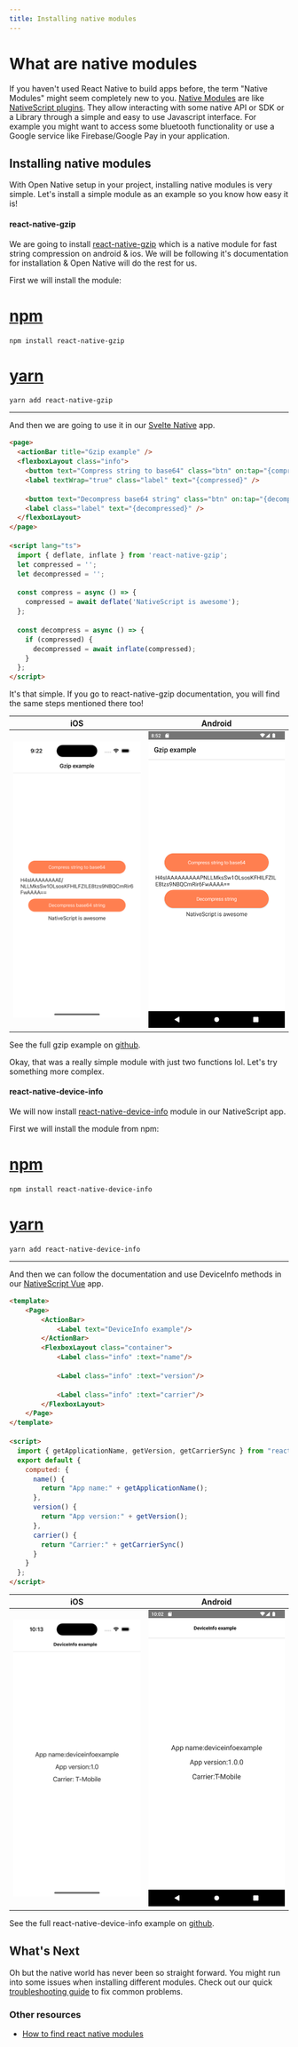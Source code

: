 ```yaml
---
title: Installing native modules
---
```


# What are native modules

If you haven't used React Native to build apps before, the term "Native Modules" might seem completely new to you. [Native Modules](https://reactnative.dev/docs/native-modules-intro) are like [NativeScript plugins](https://docs.nativescript.org/plugins/). They allow interacting with some native API or SDK or a Library through a simple and easy to use Javascript interface. For example you might want to access some bluetooth functionality or use a Google service like Firebase/Google Pay in your application.

## Installing native modules

With Open Native setup in your project, installing native modules is very simple. Let's install a simple module as an example so you know how easy it is!

#### react-native-gzip

We are going to install [react-native-gzip](https://github.com/ammarahm-ed/react-native-gzip) which is a native module for fast string compression on android & ios. We will be following it's documentation for installation & Open Native will do the rest for us.

First we will install the module:

# [npm](#/tab/npm)

```
npm install react-native-gzip
```

# [yarn](#/tab/yarn)

```
yarn add react-native-gzip
```

---


And then we are going to use it in our [Svelte Native](https://svelte-native.technology/) app.

```html
<page>
  <actionBar title="Gzip example" />
  <flexboxLayout class="info">
    <button text="Compress string to base64" class="btn" on:tap="{compress}" />
    <label textWrap="true" class="label" text="{compressed}" />

    <button text="Decompress base64 string" class="btn" on:tap="{decompress}" />
    <label class="label" text="{decompressed}" />
  </flexboxLayout>
</page>

<script lang="ts">
  import { deflate, inflate } from 'react-native-gzip';
  let compressed = '';
  let decompressed = '';

  const compress = async () => {
    compressed = await deflate('NativeScript is awesome');
  };

  const decompress = async () => {
    if (compressed) {
      decompressed = await inflate(compressed);
    }
  };
</script>
```

It's that simple. If you go to react-native-gzip documentation, you will find the same steps mentioned there too!

| iOS                                | Android                                 |
| ---------------------------------- | --------------------------------------- |
| ![Gzip example iOS](/gzip-example-ios.png) | ![Gzip example Android](/gzip-example-android.png) |

See the full gzip example on [github](https://github.com/OpenNative/examples/tree/main/gzip-example).

Okay, that was a really simple module with just two functions lol. Let's try something more complex. 

#### react-native-device-info

We will now install [react-native-device-info](https://github.com/react-native-device-info/react-native-device-info) module in our NativeScript app.

First we will install the module from npm:

# [npm](#/tab/npm)

```
npm install react-native-device-info
```

# [yarn](#/tab/yarn)

```
yarn add react-native-device-info
```

---

And then we can follow the documentation and use DeviceInfo methods in our [NativeScript Vue](https://nativescript-vue.org) app.

```html
<template>
    <Page>
        <ActionBar>
            <Label text="DeviceInfo example"/>
        </ActionBar>
        <FlexboxLayout class="container">
            <Label class="info" :text="name"/>

            <Label class="info" :text="version"/>

            <Label class="info" :text="carrier"/>
        </FlexboxLayout>
    </Page>
</template>

<script>
  import { getApplicationName, getVersion, getCarrierSync } from "react-native-device-info";
  export default {
    computed: {
      name() {
        return "App name:" + getApplicationName();
      },
      version() {
        return "App version:" + getVersion();
      },
      carrier() {
        return "Carrier:" + getCarrierSync()
      }
    }
  };
</script>
```
| iOS                                | Android                                 |
| ---------------------------------- | --------------------------------------- |
| ![Deviceinfo example iOS](/deviceinfo-example-ios.png) | ![Deviceinfo example android](/deviceinfo-example-android.png) |

See the full react-native-device-info example on [github](https://github.com/OpenNative/examples/tree/main/deviceinfo-example).

## What's Next

Oh but the native world has never been so straight forward. You might run into some issues when installing different modules. Check out our quick [troubleshooting guide](/troubleshooting) to fix common problems.

### Other resources
 - [How to find react native modules](/finding-modules)

